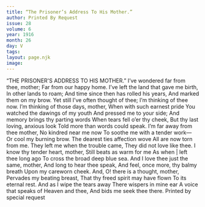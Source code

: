 ```yaml
---
title: “The Prisoner’s Address To His Mother.”
author: Printed By Request
issue: 28
volume: 6
year: 1916
month: 26
day: V
tags:
layout: page.njk
image:
---
```

“THE PRISONER'S ADDRESS TO HIS MOTHER.”       I’ve wondered far from thee, mother;    Far from our happy home.    I’ve left the land that gave me birth,    In other lands to roam;    And time since then has rolled his years,    And marked them on my brow.    Yet still I’ve often thought of thee;    I’m thinking of thee now.       I’m thinking of those days, mother,    When with such earnest pride    You watched the dawings of my youth    And pressed me to your side;    And memory brings thy parting words    When tears fell o’er thy cheek,    But thy last loving, anxious look    Told more than words could speak.      I’m far away from thee mother,    No kindred near me now    To soothe me with a tender work—    Or cool my burning brow.    The dearest ties affection wove    All are now torn from me.    They left me when the trouble came,    They did not love like thee.       I know thy tender heart, mother,    Still beats as warm for me    As when | left thee long ago    To cross the broad deep blue sea.    And I love thee just the same, mother,    And long to hear thee speak,    And feel, once more, thy balmy breath    Upon my careworn cheek.       And, O! there is a thought, mother,    Pervades my beating breast,    That thy freed spirit may have flown    To its eternal rest. And as I wipe the tears away    There wispers in mine ear    A voice that speaks of Heaven and thee,    And bids me seek thee there.       Printed by special request    



